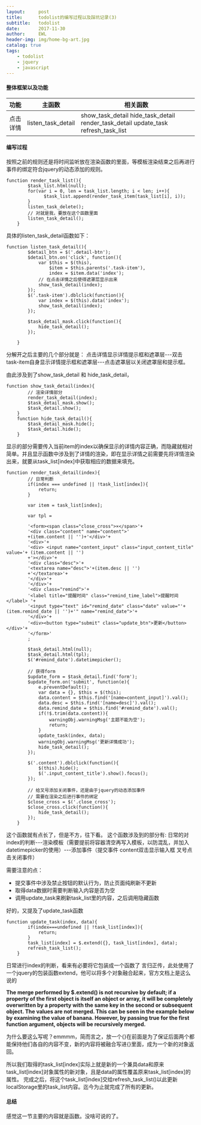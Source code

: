 ```yaml
---
layout:     post
title:      todolist的编写过程以及踩坑记录(3)
subtitle:   todolist
date:       2017-11-30
author:     EWL
header-img: img/home-bg-art.jpg
catalog: true
tags:
    - todolist
    - jquery 
    - javascript
---
```



#### 整体框架以及功能

|功能|主函数|相关函数|
|----|----|----|
|点击详情|listen_task_detail| show_task_detail hide_task_detail render_task_detail update_task refresh_task_list |

#### 编写过程

按照之前的规则还是将时间监听放在渲染函数的里面，等模板渲染结束之后再进行事件的绑定符合jquery的动态添加的规则。

```
function render_task_list(){       
        $task_list.html(null);       
        for(var i = 0, len = task_list.length; i < len; i++){              
              $task_list.append(render_task_item(task_list[i], i));          
        }       
        listen_task_delete();
        // 对就是我，要放在这个函数里面
        listen_task_detail();
    }
```
具体的listen_task_detail函数如下：
```
function listen_task_detail(){
        $detail_btn = $('.detail-btn');
        $detail_btn.on('click', function(){
            var $this = $(this),
                $item = $this.parents('.task-item'),
                index = $item.data('index');
            // 在点击详情之后使得遮罩层显示出来
            show_task_detail(index);
        });
        $('.task-item').dblclick(function(){
            var index = $(this).data('index');
            show_task_detail(index);
        });

        $task_detail_mask.click(function(){
            hide_task_detail();
        });
        
    }
```
分解开之后主要的几个部分就是： 点击详情显示详情提示框和遮罩层---双击task-item自身显示详情提示框和遮罩层---点击遮罩层以关闭遮罩层和提示框。

由此涉及到了show_task_detail 和 hide_task_detail，
```
function show_task_detail(index){
        // 渲染详情部分
        render_task_detail(index);
        $task_detail_mask.show();
        $task_detail.show();
    }    
    function hide_task_detail(){
        $task_detail_mask.hide();
        $task_detail.hide();
    }
```
显示的部分需要传入当前item的index以确保显示的详情内容正确，而隐藏就相对简单。并且显示函数中涉及到了详情的渲染，即在显示详情之前需要先将详情渲染出来，就要从task_list[index]中获取相应的数据来填充。

```
function render_task_detail(index){
        // 日常判断
        if(index === undefined || !task_list[index]){
            return;
        }

        var item = task_list[index];
       
        var tpl = 
        
        '<form><span class="close_cross">×</span>'+
        '<div class="content" name="content">'
        +(item.content || '')+'</div>'+
        '<div>'+  
        '<div> <input name="content_input" class="input_content_title" value='+ (item.content || '') 
        +'></div>'+                    
        '<div class="desc">'+
        '<textarea name="desc">'+(item.desc || '')
        +'</textarea>'+
        '</div>'+
        '</div>'+
        '<div class="remind">'+
        '<label title="提醒时间" class="remind_time_label">提醒时间</label> '+               
        '<input type="text" id="remind_date" class="date" value="'+(item.remind_date || '')+'" name="remind_date">'+                
        '</div>'+
        '<div><button type="submit" class="update_btn">更新</button></div>'+
        '</form>'        
        ;

        $task_detail.html(null);
        $task_detail.html(tpl);
        $('#remind_date').datetimepicker();

        // 获得form
        $update_form = $task_detail.find('form');
        $update_form.on('submit', function(e){
            e.preventDefault();
            var data = {}, $this = $(this);
            data.content = $this.find('[name=content_input]').val();
            data.desc = $this.find('[name=desc]').val();
            data.remind_date = $this.find('#remind_date').val();
            if(!$.trim(data.content)){
                warningObj.warningMsg('主题不能为空');
                return;
            }
            update_task(index, data);
            warningObj.warningMsg('更新详情成功');
            hide_task_detail();
        });

        $('.content').dblclick(function(){
            $(this).hide();
            $('.input_content_title').show().focus();
        });

        // 给叉号添加关闭事件，还是由于jquery的动态添加事件
        // 需要在渲染之后进行事件的绑定
        $close_cross = $('.close_cross');
        $close_cross.click(function(){
            hide_task_detail();
        });
    }
```
这个函数就有点长了，但是不方，往下看。
这个函数涉及到的部分有: 日常的对index的判断---渲染模板（需要提前将容器清空再写入模板，以防混乱，并加入datetimepicker的使用）---添加事件（提交事件 content双击显示输入框  叉号点击关闭事件）

需要注意的点：
* 提交事件中涉及禁止按钮的默认行为，防止页面纯刷新不更新
* 取得data数据时需要判断输入内容是否为空
* 调用update_task来刷新task_list里的内容，之后调用隐藏函数

好的，又提及了update_task函数
```
function update_task(index, data){
        if(index===undefined || !task_list[index]){
            return;
        }
        task_list[index] = $.extend({}, task_list[index], data);
        refresh_task_list();
    }
```
日常进行index的判断，看来有必要将它包装成一个函数了
言归正传，此处使用了一个jquery的包装函数extend，他可以将多个对象融合起来，官方文档上是这么说的

**The merge performed by $.extend() is not recursive by default; if a property of the first object is itself an object or array, it will be completely overwritten by a property with the same key in the second or subsequent object. The values are not merged. This can be seen in the example below by examining the value of banana. However, by passing true for the first function argument, objects will be recursively merged.** 

为什么要这么写呢？emmmm，简而言之，放一个{}在前面是为了保证后面两个都能保持他们各自的内容不变，新的内容将被融合写进{}里面，成为一个新的对象返回。

所以我们取得的task_list[index]实际上就是新的一个兼具data和原来task_list[index]对象属性的新对象，且是data的属性覆盖原来task_list[index]的属性。
完成之后，将这个task_list[index]交给refresh_task_list()以此更新localStorage里的task_list内容。迄今为止就完成了所有的更新。

#### 总结

感觉这一节主要的内容就是函数。没啥可说的了。

